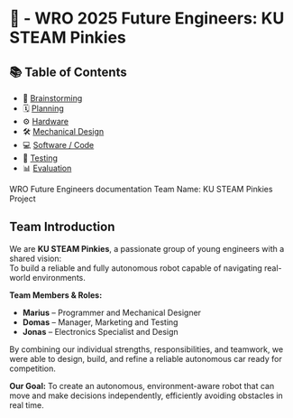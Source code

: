 # 🤖   - WRO 2025 Future Engineers: KU STEAM Pinkies
## 📚 Table of Contents
- 🧠 [Brainstorming](docs/brainstorming.md)  
- 🗓️ [Planning](docs/planning.md)  
- ⚙️ [Hardware](docs/hardware.md)  
- 🛠️ [Mechanical Design](docs/design.md)  
- 💻 [Software / Code](docs/code.md)  
- 🧪 [Testing](docs/testing.md)  
- 📊 [Evaluation](docs/evaluation.md)  


WRO Future Engineers documentation 
Team Name: KU STEAM Pinkies
Project   
## Team Introduction
We are **KU STEAM Pinkies**, a passionate group of young engineers with a shared vision:  
To build a reliable and fully autonomous robot capable of navigating real-world environments.

**Team Members & Roles:**
- **Marius** – Programmer and Mechanical Designer
- **Domas** – Manager, Marketing and Testing
- **Jonas** – Electronics Specialist and Design
  
By combining our individual strengths, responsibilities, and teamwork, we were able to design, build, and refine a reliable autonomous car ready for competition. 

**Our Goal:** 
 To create an autonomous, environment-aware robot that can move and make decisions independently, efficiently avoiding obstacles in real time.
 

